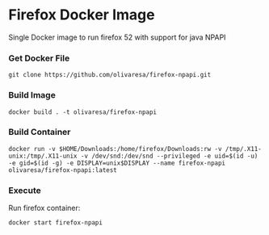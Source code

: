 # Firefox Docker Image

Single Docker image to run firefox 52 with support for java NPAPI

### Get Docker File

`git clone https://github.com/olivaresa/firefox-npapi.git`

### Build Image

`docker build . -t olivaresa/firefox-npapi`

### Build Container

`docker run -v $HOME/Downloads:/home/firefox/Downloads:rw -v /tmp/.X11-unix:/tmp/.X11-unix -v /dev/snd:/dev/snd --privileged -e uid=$(id -u) -e gid=$(id -g) -e DISPLAY=unix$DISPLAY --name firefox-npapi olivaresa/firefox-npapi:latest`

### Execute

Run firefox container:

`docker start firefox-npapi`
